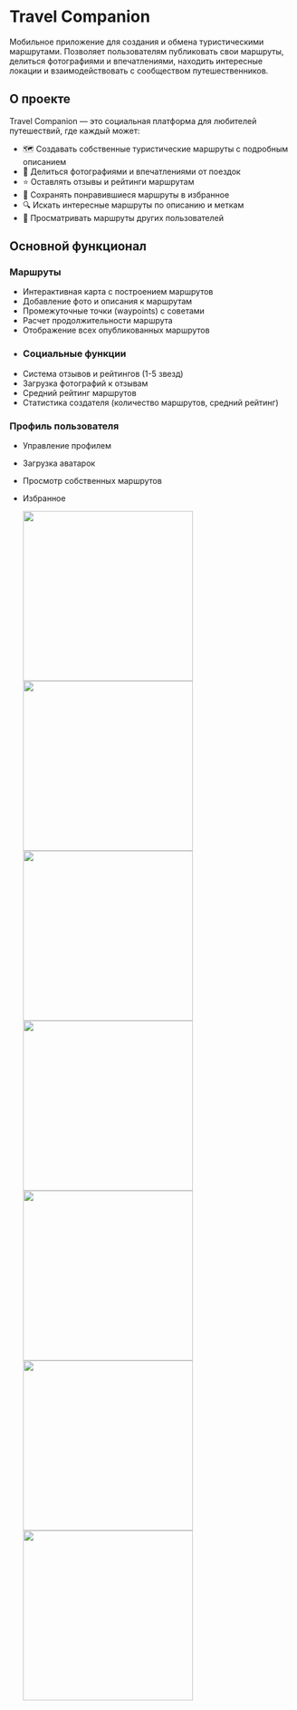 # Travel Companion
Мобильное приложение для создания и обмена туристическими маршрутами. Позволяет пользователям публиковать свои маршруты, делиться фотографиями и впечатлениями, находить интересные локации и взаимодействовать с сообществом путешественников.

## О проекте

Travel Companion — это социальная платформа для любителей путешествий, где каждый может:
- 🗺️ Создавать собственные туристические маршруты с подробным описанием
- 📸 Делиться фотографиями и впечатлениями от поездок
- ⭐ Оставлять отзывы и рейтинги маршрутам
- 💾 Сохранять понравившиеся маршруты в избранное
- 🔍 Искать интересные маршруты по описанию и меткам
- 👥 Просматривать маршруты других пользователей

## Основной функционал

### Маршруты
- Интерактивная карта с построением маршрутов
- Добавление фото и описания к маршрутам
- Промежуточные точки (waypoints) с советами
- Расчет продолжительности маршрута
- Отображение всех опубликованных маршрутов
- ### Социальные функции
- Система отзывов и рейтингов (1-5 звезд)
- Загрузка фотографий к отзывам
- Средний рейтинг маршрутов
- Статистика создателя (количество маршрутов, средний рейтинг)

### Профиль пользователя
- Управление профилем
- Загрузка аватарок
- Просмотр собственных маршрутов
- Избранное

  <img src="https://github.com/user-attachments/assets/698f40ce-f584-4b15-8e68-4b542275f49f" width="300" height="auto" />
  <img src="https://github.com/user-attachments/assets/f9254862-4220-4c80-8b21-4ad62c36618b" width="300" height="auto" />
  <img src="https://github.com/user-attachments/assets/f2d80c26-2b71-475e-a6c8-ff6469c2dbbb" width="300" height="auto" />
  <img src="https://github.com/user-attachments/assets/4559c7e4-a0b5-4d6a-b64b-0a9a7c3ad6fc" width="300" height="auto" />
  <img src="https://github.com/user-attachments/assets/ccc721e0-17b4-48b4-a291-1b69665a1fb9" width="300" height="auto" />
  <img src="https://github.com/user-attachments/assets/0657e789-3e3c-456f-808f-b7d0315d9a14" width="300" height="auto" />
  <img src="https://github.com/user-attachments/assets/3c3f9c56-be31-4877-a90e-5990efd9ca8f" width="300" height="auto" />
  





